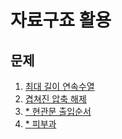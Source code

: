 # 자료구죠 활용

## 문제
1. [최대 길이 연속수열](https://github.com/malvr00/Java-algorithm/tree/master/lecture2/stap3/stap3-1)
2. [겹쳐진 압축 해제](https://github.com/malvr00/Java-algorithm/tree/master/lecture2/stap3/stap3-2)
3. [* 현관문 출입순서](https://github.com/malvr00/Java-algorithm/tree/master/lecture2/stap3/stap3-3)
4. [* 피부과](https://github.com/malvr00/Java-algorithm/tree/master/lecture2/stap3/stap3-4)
